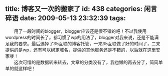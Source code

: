 title: 博客又一次的搬家了
id: 438
categories: 闲言碎语
date: 2009-05-13 23:32:39
tags:
---

　　用了一段时间的blogger，blogger应该还是很不错的吧！不过我使用wordpress的时间长了，都习惯了wp的用法了，blogger对我来说，还是不能满足我的要求。最后选择了35互联的博客托管，一来35互联做了好的时间了，二来提供的是wp，还有可以绑定域名，提供的其他服务还是不错的，以后就在这里安家喽！
</br>　　这次可惜的是数据转来转去，文章的分类没有了，我也懒的再去分了，简简单单的就这样吧！
